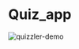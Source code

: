 # Quiz_app


![quizzler-demo](https://user-images.githubusercontent.com/92791089/219958608-73fdd907-ed1f-4b04-8cb5-51d5f1389368.gif)
